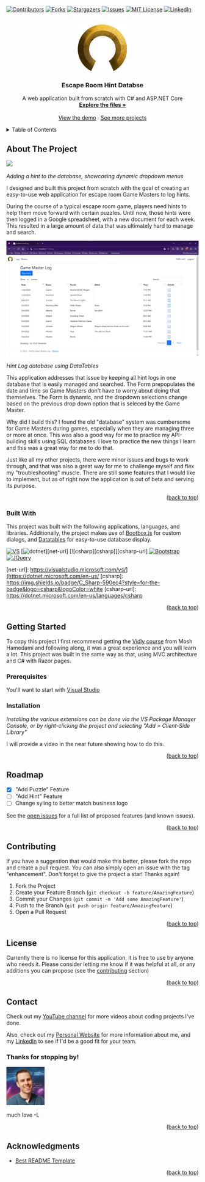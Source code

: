 <a name="readme-top"></a>



<!-- PROJECT SHIELDS -->
<!--
*** I'm using markdown "reference style" links for readability.
*** Reference links are enclosed in brackets [ ] instead of parentheses ( ).
*** See the bottom of this document for the declaration of the reference variables
*** for contributors-url, forks-url, etc. This is an optional, concise syntax you may use.
*** https://www.markdownguide.org/basic-syntax/#reference-style-links
-->
[![Contributors][contributors-shield]][contributors-url]
[![Forks][forks-shield]][forks-url]
[![Stargazers][stars-shield]][stars-url]
[![Issues][issues-shield]][issues-url]
[![MIT License][license-shield]][license-url]
[![LinkedIn][linkedin-shield]][linkedin-url]



<!-- PROJECT LOGO -->
<br />
<div align="center">
  <a href="https://codewithmosh.com/">
    <img src="https://github.com/lorenarms/PanIQ_HintDB/blob/master/PanIQ%20HintDB/wwwroot/Images/horseshoe.png" alt="Logo">
  </a>

  <h3 align="center">Escape Room Hint Databse</h3>

  <p align="center">
    A web application built from scratch with C# and ASP.NET Core
    <br />
    <a href="https://github.com/lorenarms/PanIQ_HintDB/tree/master"><strong>Explore the files »</strong></a>
    <br />
    <br />
    <a href="https://youtu.be/eOAyYExhRh4">View the demo</a>
    ·
    <a href="https://www.youtube.com/watch?v=ltE63Xm3bh4&list=PLhz6FAyiBzY6kAOeiksSwaB5887EGQIyY">See more projects</a>
    
  </p>
</div>



<!-- TABLE OF CONTENTS -->
<details>
  <summary>Table of Contents</summary>
  <ol>
    <li>
      <a href="#about-the-project">About The Project</a>
      <ul>
        <li><a href="#built-with">Built With</a></li>
      </ul>
    </li>
    <li>
      <a href="#getting-started">Getting Started</a>
      <ul>
        <li><a href="#prerequisites">Prerequisites</a></li>
        <li><a href="#installation">Installation</a></li>
      </ul>
    </li>
    <li><a href="#roadmap">Roadmap</a></li>
    <li><a href="#contributing">Contributing</a></li>
    <li><a href="#license">License</a></li>
    <li><a href="#contact">Contact</a></li>
    <li><a href="#acknowledgments">Acknowledgments</a></li>
  </ol>
</details>



<!-- ABOUT THE PROJECT -->
## About The Project
<p>
<img src="https://github.com/lorenarms/PanIQ_HintDB/blob/master/PanIQ%20HintDB/wwwroot/Images/short%20demo.gif">
<p/>
  
_Adding a hint to the database, showcasing dynamic dropdown menus_

<p>
I designed and built this project from scratch with the goal of creating an easy-to-use web application for escape room Game Masters to log hints.
</p>
<p>
  During the course of a typical escape room game, players need hints to help them move forward with certain puzzles. Until now, those hints were then logged in a Google spreadsheet, with a new document for each week. This resulted in a large amount of data that was ultimately hard to manage and search.
</p>

<img src="https://github.com/lorenarms/PanIQ_HintDB/blob/master/PanIQ%20HintDB/wwwroot/Images/log_page.png">

_Hint Log database using DataTables_

<p>
  This application addresses that issue by keeping all hint logs in one database that is easily managed and searched. The Form prepopulates the date and time so Game Masters don't have to worry about doing that themselves. The Form is dynamic, and the dropdown selections change based on the previous drop down option that is seleced by the Game Master.
</p>


<p>
Why did I build this?
I found the old "database" system was cumbersome for Game Masters during games, especially when they are managing three or more at once. This was also a good way for me to practice my API-building skills using SQL databases. I love to practice the new things I learn and this was a great way for me to do that. 
</p>
<p>
Just like all my other projects, there were minor issues and bugs to work through, and that was also a great way for me to challenge myself and flex my "troubleshooting" muscle. There are still some features that I would like to implement, but as of right now the application is out of beta and serving its purpose. 


</p>
<p align="right">(<a href="#readme-top">back to top</a>)</p>



### Built With

This project was built with the following applications, languages, and libraries. Additionally, the project makes use of <a href="https://bootboxjs.com/">Bootbox.js</a> for custom dialogs, and <a href="https://datatables.net/">Datatables</a> for easy-to-use database display.

[![VS][Visual Studio]][vs-url]
[![dotnet][dotnet]][net-url]
[![csharp][csharp]][csharp-url]
[![Bootstrap][Bootstrap.com]][Bootstrap-url]
[![JQuery][JQuery.com]][JQuery-url]

[Visual Studio]: https://img.shields.io/badge/visual_studio_2022-ffffff?style=for-the-badge&logo=visualstudio&logoColor=purple
[vs-url]: https://visualstudio.microsoft.com/vs/
[dotnet]: https://img.shields.io/badge/Microsoft_.net-ffffff?style=for-the-badge&logo=dotnet&logoColor=purple
[net-url]: https://visualstudio.microsoft.com/vs/](https://dotnet.microsoft.com/en-us/
[csharp]: https://img.shields.io/badge/C_Sharp-590ec4?style=for-the-badge&logo=csharp&logoColor=white
[csharp-url]: https://dotnet.microsoft.com/en-us/languages/csharp

<p align="right">(<a href="#readme-top">back to top</a>)</p>


<!-- GETTING STARTED -->
## Getting Started

To copy this project I first recommend getting the <a href="https://codewithmosh.com/p/asp-net-mvc">Vidly course</a> from Mosh Hamedami and following along, it was a great experience and you will learn a lot. This project was built in the same way as that, using MVC architecture and C# with Razor pages.

### Prerequisites

You'll want to start with <a href="https://visualstudio.microsoft.com/">Visual Studio</a>

### Installation

_Installing the various extensions can be done via the VS Package Manager Console, or by right-clicking the project and selecting "Add > Client-Side Library"_

I will provide a video in the near future showing how to do this.

<p align="right">(<a href="#readme-top">back to top</a>)</p>


<!-- OTHER ITEMS -->

<!-- ROADMAP -->
## Roadmap

- [x] "Add Puzzle" Feature
- [ ] "Add Hint" Feature
- [ ] Change syling to better match business logo

See the [open issues](https://github.com/lorenarms/PanIQ_HintDB/issues) for a full list of proposed features (and known issues).

<p align="right">(<a href="#readme-top">back to top</a>)</p>



<!-- CONTRIBUTING -->
## Contributing

If you have a suggestion that would make this better, please fork the repo and create a pull request. You can also simply open an issue with the tag "enhancement".
Don't forget to give the project a star! Thanks again!

1. Fork the Project
2. Create your Feature Branch (`git checkout -b feature/AmazingFeature`)
3. Commit your Changes (`git commit -m 'Add some AmazingFeature'`)
4. Push to the Branch (`git push origin feature/AmazingFeature`)
5. Open a Pull Request

<p align="right">(<a href="#readme-top">back to top</a>)</p>



<!-- LICENSE -->
## License

Currently there is no license for this application, it is free to use by anyone who needs it. Please consider letting me know if it was helpful at all, or any additions you can propose (see the <a href="#contributing">contributing</a> section)

<p align="right">(<a href="#readme-top">back to top</a>)</p>



<!-- CONTACT -->
## Contact

<p>Check out my <a href="https://www.youtube.com/channel/UCGtp8PRHgPCQHYoSxbMST8A" target="_blank">YouTube channel</a> for more videos about coding projects I've done.</p>
<p>Also, check out my <a href="http://artllj.com" target="_blank">Personal Website</a> for more information about me, and my <a href="https://www.linkedin.com/in/lorenarms95/" target="_blank">LinkedIn</a> to see if I'd be a good fit for your team. </p>
<h3>Thanks for stopping by!</h3>
<img src="https://github.com/lorenarms/SNHU_CS_370_Emerging_Trends_in_CS/blob/main/images/profile.png" alt="[picture of me]" style="width:100px;">
<p>much love
-L
</p>

<p align="right">(<a href="#readme-top">back to top</a>)</p>



<!-- ACKNOWLEDGMENTS -->
## Acknowledgments

* [Best README Template](https://github.com/lorenarms/README-Template)

<p align="right">(<a href="#readme-top">back to top</a>)</p>



<!-- MARKDOWN LINKS & IMAGES -->
<!-- https://www.markdownguide.org/basic-syntax/#reference-style-links -->
[contributors-shield]: https://img.shields.io/github/contributors/lorenarms/PanIQ_HintDB.svg?style=for-the-badge
[contributors-url]: https://github.com/lorenarms/PanIQ_HintDB/graphs/contributors
[forks-shield]: https://img.shields.io/github/forks/lorenarms/PanIQ_HintDB.svg?style=for-the-badge
[forks-url]: https://github.com/lorenarms/PanIQ_HintDB/forks
[stars-shield]: https://img.shields.io/github/stars/lorenarms/PanIQ_HintDB.svg?style=for-the-badge
[stars-url]: https://github.com/lorenarms/PanIQ_HintDB/stargazers
[issues-shield]: https://img.shields.io/github/issues/lorenarms/PanIQ_HintDB.svg?style=for-the-badge
[issues-url]: https://github.com/lorenarms/PanIQ_HintDB/issues
[license-shield]: https://img.shields.io/github/license/lorenarms/PanIQ_HintDB.svg?style=for-the-badge
[license-url]: https://github.com/lorenarms/PanIQ_HintDB/blob/master/LICENSE.txt
[linkedin-shield]: https://img.shields.io/badge/-LinkedIn-black.svg?style=for-the-badge&logo=linkedin&color=blue
[linkedin-url]: https://linkedin.com/in/lorenarms95


[product-screenshot]: https://github.com/lorenarms/Vidly/blob/master/Vidly/Screenshots/Movies%20index.png


[Next.js]: https://img.shields.io/badge/next.js-000000?style=for-the-badge&logo=nextdotjs&logoColor=white
[Next-url]: https://nextjs.org/
[React.js]: https://img.shields.io/badge/React-20232A?style=for-the-badge&logo=react&logoColor=61DAFB
[React-url]: https://reactjs.org/
[Vue.js]: https://img.shields.io/badge/Vue.js-35495E?style=for-the-badge&logo=vuedotjs&logoColor=4FC08D
[Vue-url]: https://vuejs.org/
[Angular.io]: https://img.shields.io/badge/Angular-DD0031?style=for-the-badge&logo=angular&logoColor=white
[Angular-url]: https://angular.io/
[Svelte.dev]: https://img.shields.io/badge/Svelte-4A4A55?style=for-the-badge&logo=svelte&logoColor=FF3E00
[Svelte-url]: https://svelte.dev/
[Laravel.com]: https://img.shields.io/badge/Laravel-FF2D20?style=for-the-badge&logo=laravel&logoColor=white
[Laravel-url]: https://laravel.com
[Bootstrap.com]: https://img.shields.io/badge/Bootstrap-563D7C?style=for-the-badge&logo=bootstrap&logoColor=white
[Bootstrap-url]: https://getbootstrap.com
[JQuery.com]: https://img.shields.io/badge/jQuery-0769AD?style=for-the-badge&logo=jquery&logoColor=white
[JQuery-url]: https://jquery.com 
